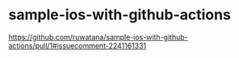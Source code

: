 # sample-ios-with-github-actions

https://github.com/ruwatana/sample-ios-with-github-actions/pull/1#issuecomment-2241161331
